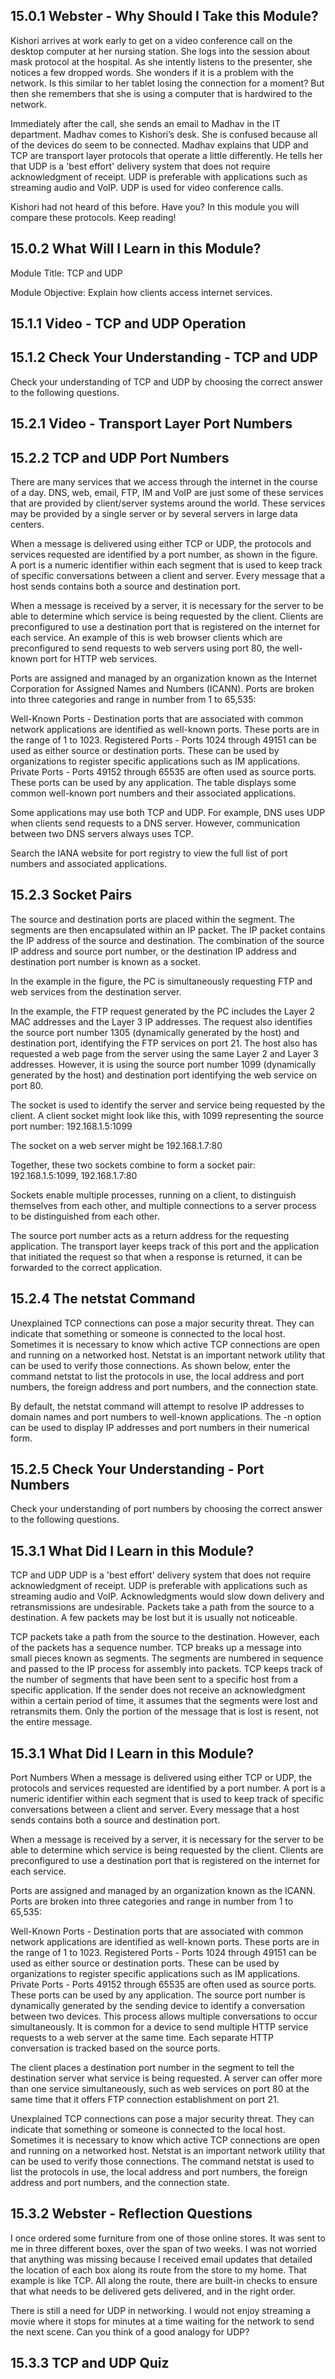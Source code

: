 ## 15.0.1 Webster - Why Should I Take this Module?

Kishori arrives at work early to get on a video conference call on the desktop computer at her nursing station. She logs into the session about mask protocol at the hospital. As she intently listens to the presenter, she notices a few dropped words. She wonders if it is a problem with the network. Is this similar to her tablet losing the connection for a moment? But then she remembers that she is using a computer that is hardwired to the network.

Immediately after the call, she sends an email to Madhav in the IT department. Madhav comes to Kishori’s desk. She is confused because all of the devices do seem to be connected. Madhav explains that UDP and TCP are transport layer protocols that operate a little differently. He tells her that UDP is a 'best effort' delivery system that does not require acknowledgment of receipt. UDP is preferable with applications such as streaming audio and VoIP. UDP is used for video conference calls.

Kishori had not heard of this before. Have you? In this module you will compare these protocols. Keep reading!




## 15.0.2 What Will I Learn in this Module?
Module Title: TCP and UDP

Module Objective: Explain how clients access internet services.

## 15.1.1 Video - TCP and UDP Operation

## 15.1.2 Check Your Understanding - TCP and UDP
Check your understanding of TCP and UDP by choosing the correct answer to the following questions.



## 15.2.1 Video - Transport Layer Port Numbers



## 15.2.2 TCP and UDP Port Numbers
There are many services that we access through the internet in the course of a day. DNS, web, email, FTP, IM and VoIP are just some of these services that are provided by client/server systems around the world. These services may be provided by a single server or by several servers in large data centers.

When a message is delivered using either TCP or UDP, the protocols and services requested are identified by a port number, as shown in the figure. A port is a numeric identifier within each segment that is used to keep track of specific conversations between a client and server. Every message that a host sends contains both a source and destination port.




When a message is received by a server, it is necessary for the server to be able to determine which service is being requested by the client. Clients are preconfigured to use a destination port that is registered on the internet for each service. An example of this is web browser clients which are preconfigured to send requests to web servers using port 80, the well-known port for HTTP web services.

Ports are assigned and managed by an organization known as the Internet Corporation for Assigned Names and Numbers (ICANN). Ports are broken into three categories and range in number from 1 to 65,535:

Well-Known Ports - Destination ports that are associated with common network applications are identified as well-known ports. These ports are in the range of 1 to 1023.
Registered Ports - Ports 1024 through 49151 can be used as either source or destination ports. These can be used by organizations to register specific applications such as IM applications.
Private Ports - Ports 49152 through 65535 are often used as source ports. These ports can be used by any application.
The table displays some common well-known port numbers and their associated applications.



Some applications may use both TCP and UDP. For example, DNS uses UDP when clients send requests to a DNS server. However, communication between two DNS servers always uses TCP.

Search the IANA website for port registry to view the full list of port numbers and associated applications.



## 15.2.3 Socket Pairs
The source and destination ports are placed within the segment. The segments are then encapsulated within an IP packet. The IP packet contains the IP address of the source and destination. The combination of the source IP address and source port number, or the destination IP address and destination port number is known as a socket.

In the example in the figure, the PC is simultaneously requesting FTP and web services from the destination server.


In the example, the FTP request generated by the PC includes the Layer 2 MAC addresses and the Layer 3 IP addresses. The request also identifies the source port number 1305 (dynamically generated by the host) and destination port, identifying the FTP services on port 21. The host also has requested a web page from the server using the same Layer 2 and Layer 3 addresses. However, it is using the source port number 1099 (dynamically generated by the host) and destination port identifying the web service on port 80.

The socket is used to identify the server and service being requested by the client. A client socket might look like this, with 1099 representing the source port number: 192.168.1.5:1099

The socket on a web server might be 192.168.1.7:80

Together, these two sockets combine to form a socket pair: 192.168.1.5:1099, 192.168.1.7:80

Sockets enable multiple processes, running on a client, to distinguish themselves from each other, and multiple connections to a server process to be distinguished from each other.

The source port number acts as a return address for the requesting application. The transport layer keeps track of this port and the application that initiated the request so that when a response is returned, it can be forwarded to the correct application.




## 15.2.4 The netstat Command
Unexplained TCP connections can pose a major security threat. They can indicate that something or someone is connected to the local host. Sometimes it is necessary to know which active TCP connections are open and running on a networked host. Netstat is an important network utility that can be used to verify those connections. As shown below, enter the command netstat to list the protocols in use, the local address and port numbers, the foreign address and port numbers, and the connection state.



By default, the netstat command will attempt to resolve IP addresses to domain names and port numbers to well-known applications. The -n option can be used to display IP addresses and port numbers in their numerical form.


## 15.2.5 Check Your Understanding - Port Numbers
Check your understanding of port numbers by choosing the correct answer to the following questions.


## 15.3.1 What Did I Learn in this Module?

TCP and UDP
UDP is a 'best effort' delivery system that does not require acknowledgment of receipt. UDP is preferable with applications such as streaming audio and VoIP. Acknowledgments would slow down delivery and retransmissions are undesirable. Packets take a path from the source to a destination. A few packets may be lost but it is usually not noticeable.

TCP packets take a path from the source to the destination. However, each of the packets has a sequence number. TCP breaks up a message into small pieces known as segments. The segments are numbered in sequence and passed to the IP process for assembly into packets. TCP keeps track of the number of segments that have been sent to a specific host from a specific application. If the sender does not receive an acknowledgment within a certain period of time, it assumes that the segments were lost and retransmits them. Only the portion of the message that is lost is resent, not the entire message.



## 15.3.1 What Did I Learn in this Module?


Port Numbers
When a message is delivered using either TCP or UDP, the protocols and services requested are identified by a port number. A port is a numeric identifier within each segment that is used to keep track of specific conversations between a client and server. Every message that a host sends contains both a source and destination port.

When a message is received by a server, it is necessary for the server to be able to determine which service is being requested by the client. Clients are preconfigured to use a destination port that is registered on the internet for each service.

Ports are assigned and managed by an organization known as the ICANN. Ports are broken into three categories and range in number from 1 to 65,535:

Well-Known Ports - Destination ports that are associated with common network applications are identified as well-known ports. These ports are in the range of 1 to 1023.
Registered Ports - Ports 1024 through 49151 can be used as either source or destination ports. These can be used by organizations to register specific applications such as IM applications.
Private Ports - Ports 49152 through 65535 are often used as source ports. These ports can be used by any application.
The source port number is dynamically generated by the sending device to identify a conversation between two devices. This process allows multiple conversations to occur simultaneously. It is common for a device to send multiple HTTP service requests to a web server at the same time. Each separate HTTP conversation is tracked based on the source ports.

The client places a destination port number in the segment to tell the destination server what service is being requested. A server can offer more than one service simultaneously, such as web services on port 80 at the same time that it offers FTP connection establishment on port 21.

Unexplained TCP connections can pose a major security threat. They can indicate that something or someone is connected to the local host. Sometimes it is necessary to know which active TCP connections are open and running on a networked host. Netstat is an important network utility that can be used to verify those connections. The command netstat is used to list the protocols in use, the local address and port numbers, the foreign address and port numbers, and the connection state.



## 15.3.2 Webster - Reflection Questions

I once ordered some furniture from one of those online stores. It was sent to me in three different boxes, over the span of two weeks. I was not worried that anything was missing because I received email updates that detailed the location of each box along its route from the store to my home. That example is like TCP. All along the route, there are built-in checks to ensure that what needs to be delivered gets delivered, and in the right order.

There is still a need for UDP in networking. I would not enjoy streaming a movie where it stops for minutes at a time waiting for the network to send the next scene. Can you think of a good analogy for UDP?




## 15.3.3 TCP and UDP Quiz